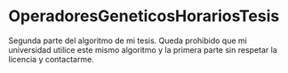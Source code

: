 # OperadoresGeneticosHorariosTesis
Segunda parte del algoritmo de mi tesis.
Queda prohibido que mi universidad utilice este mismo algoritmo y la primera parte sin respetar la licencia y contactarme.
